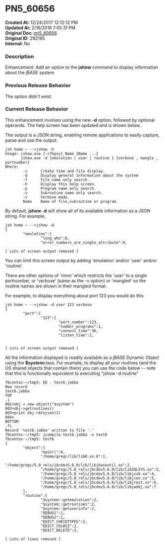 # PN5_60656

**Created At:** 12/24/2017 12:12:12 PM  
**Updated At:** 2/16/2018 7:05:31 PM  
**Original Doc:** [pn5_60656](https://docs.jbase.com/release-notes/pn5_60656)  
**Original ID:** 292195  
**Internal:** No  


### Description

Enhancement: Add an option to the **jshow** command to display information about the jBASE system



### Previous Release Behavior

The option didn't exist.



### Current Release Behavior

This enhancement involves using the new **-d** option, followed by optional operands. The help screen has been updated and is shown below.

The output is a JSON string, enabling remote applications to easily capture, parse and use the output.

```
jsh home ~ -->jshow -h
Usage: jshow.exe {-cfhpsv} Name {Name ...}
       jshow.exe -d {emulation | user | routine } {verbose , mangle , portnumber}
Where:
        -c      Create time and file display.
        -d      Display general information about the system
        -f      File name only search.
        -h      Display this help screen.
        -p      Program name only search.
        -s      Subroutine name only search.
        -v      Verbose mode.
        Name    Name of file,subroutine or program.
```

By default, **jshow -d** will show all of its available information as a JSON string. For example,

```
jsh home ~ -->jshow -d
{
        "emulation":{
                "long_who":0,
                "error_numbers_are_single_attribute":0,

[ Lots of screen output removed ]
```

You can limit this screen output by adding 'emulation' and/or 'user' and/or 'routine'.

There are other options of 'nnnn' which restricts the 'user' to a single portnumber, or 'verbose' (same as the -v option) or 'mangled' so the routine names are shown in their mangled format.

For example, to display everything about port 123 you would do this

```
jsh home ~ -->jshow -d user 123 verbose
{
        "port":{
                "123":{
                        "port_number":123,
                        "number_programs":1,
                        "connect_time":36,
                        "listen_time":1,


[ Lots of screen output removed ]
```



All the information displayed is readily available as a jBASE Dynamic Object using the **$system**class. For example, to display all your routines (and the OS shared objects that contain them) you can use the code below -- note that this is functionally equivalent to executing "jshow -d routine"

```
fbcentos-~/tmp5: ED . test6.jabba
New record
test6.jabba
TOP
.i
001+obj = new object("$system")
002+obj->getroutines()
003+print obj->$tojson(1)
004+
BOTTOM
.fi
Record 'test6.jabba' written to file '.'
fbcentos-~/tmp5: jcompile test6.jabba -o test6
fbcentos-~/tmp5: test6
{
        "object":{
                "main()":0,
                "/home/gregc/lib/lib0.so.8":1,
                "/home/gregc/5.0_rels/jbcdev5.6.0/lib/libjbaseutil.so":2,
                "/home/gregc/5.0_rels/jbcdev5.6.0/lib/libSQLSYS.so":3,
                "/home/gregc/5.0_rels/jbcdev5.6.0/lib/libjsub.so":4,
                "/home/gregc/5.0_rels/jbcdev5.6.0/lib/libjcon.so":5,
                "/home/gregc/5.0_rels/jbcdev5.6.0/lib/libjrest.so":6,
                "/home/gregc/5.0_rels/jbcdev5.6.0/lib/libjwobj.so":7
        },
        "routine":{
                "$system::getemulation":2,
                "$system::getroutines":2,
                "$system::getuserinfo":2,
                "DEBUG1":1,
                "DEBUG2":1,
                "EDICT_CHECKTYPES":2,
                "EDICT_COLWIZ":2,
                "EDICT_DELETE":2,

[ Lots of lines removed ]
```
